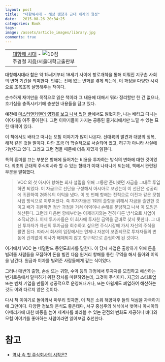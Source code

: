 ```yaml
---
layout: post
title:  "대항해시대 - 해상 팽창과 근대 세계의 형성"
date:   2015-08-26 20:34:25
categories: Book
tags: 
image: /assets/article_images/library.jpg
comments: true
---
```


<div class="ttbReview"><table><tbody><tr><td><a href="http://www.aladin.co.kr/shop/wproduct.aspx?ISBN=8952108671&amp;ttbkey=ttbgsong791557002&amp;COPYPaper=1" target="_blank"><img src="http://image.aladin.co.kr/product/190/99/cover/8952108671_2.jpg" alt="" border="0"/></a></td><td align="left"  style="vertical-align:top;"><a href="http://www.aladin.co.kr/shop/wproduct.aspx?ISBN=8952108671&amp;ttbkey=ttbgsong791557002&amp;COPYPaper=1" target="_blank" class="aladdin_title">대항해 시대</a> - <img src="http://image.aladin.co.kr/img/common/star_s10.gif" border="0" alt="10점" /><br/>주경철 지음/서울대학교출판부</td></tr></tbody></table></div>

대항해시대라 함은 약 15세기부터 18세기 사이에 항로개척을 통해 이뤄진 지구촌 사회의 변혁 기간을 의미한다. 인류는 전에 없는 변화를 겪게 되는데, 이 과정을 다양한 시각으로 조목조목 설명해주는 책이다.

순수하게 재미만을 목적으로 읽은 책이라 그 내용에 대해서 뭐라 정리할만 한 건 없으나, 호기심을 충족시키기에 충분한 내용들을 담고 있다.

예전에 [마스터앤커맨더 영화를 보고 나서 썼던 글](https://realgsong.wordpress.com/2007/02/25/master-and-commander/)에서도 밝혔지만, 나는 배타고 다니는 이야기를 아주 좋아한다. 그런 이야기들이 가지는 공통된 줄거리에서만 느낄 수 있는 묘한 매력이 있다.

이 책에서도 배타고 떠나는 모험 이야기가 많이 나온다. 신대륙의 발견과 대양의 정복, 해적 같은 것들 말이다. 다만 조금 더 학술적으로 서술되어 있고, 허구가 아니라 사실에 기반하고 있다. 그리고 그런 점들 때문에 더욱 재밌게 읽힌다.

특히 흥미를 끄는 부분은 항해에 들어가는 비용을 투자하는 방식의 변화에 대한 것이었다. 최초의 근대적 주식회사라 할 수 있는 형태가 이때 나타나게 되는데, 책에서 관련된 부분을 발췌했다.

> VOC 의 첫 아시아 항해는 회사 설립을 위해 그동안 준비했던 자금을 그대로 투입하면 되었다. 이 자금으로 선단을 구성해서 아시아로 보냈는데 이 선단은 성공리에 귀환하여 265%의 이익을 냈다. 이 첫 번째 항해는 전적으로 이전과 같은 모험사업 방식으로 이루어졌다. 즉 투자자들은 1회의 출항을 위해서 자금을 출연한 것이고 배가 귀환하면 정산 과정을 거쳐 이익이나 손해를 분담하고 나서 이 모임은 해산된다. 그런데 다음번 항해부터는 이제까지와는 전혀 다른 방식으로 사업이 조직되었다. 이제 투자자들은 이 회사에 투자한 금액을 곧바로 찾지 못한다. 그 대신 투자자가 자신의 투자금을 회수하고 싶으면 주식시장에 가서 자신의 주식을 팔면 된다. 따라서 회사의 입장에서는 언제나 자본이 보존되므로 투자자들의 변동에 관계없이 회사가 해체되지 않고 항구적으로 존립하게 된 것이다.

여기에서 VOC 는 네덜란드 동인도회사를 말한다. 이 당시 사업은 출항하기 위해 돈을 빌려줄 사람들을 모집하여 돈을 빌린 다음 원거리 항해를 통한 무역을 해서 돌아와 이익을 남긴다. 원금과 이자를 빌려준 사람들에게 갚는 식이었다. 

그러나 매번의 출항, 손실 또는 귀항, 수익 등의 과정에서 투자자를 모집하고 해산하는 번거로움에서 탈피하기 위한 장치를 마련하였는데, 그것이 주식이다. 지금의 스타트업 또는 벤처 기업을 만들어 성공적으로 운영해내거나, 또는 아쉽게도 폐업하여 해산하는 것도 이와 다르지 않은 것이다.

다시 책 이야기로 돌아와서 마무리 짓자면, 이 책은 소위 해양덕후 들의 덕심을 자극하기에 그만이다. 다양한 정보와 분석도 좋은데다, 서구 중심주의 해석에서 벗어나 아시아와 아메리카에 대한 비중을 높여 세계사를 바라볼 수 있는 관점의 변화도 제공하니 바다와 모험 이야기를 좋아하는 사람이라면 읽어보길 추천한다.

# 참고
* [역사 속 첫 주식회사의 시작은?](http://www.m-stockblog.com/2060)
